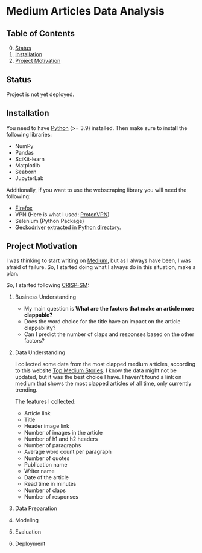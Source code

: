 # Medium Articles Data Analysis

## Table of Contents

0. [Status](#status)
1. [Installation](#installation)
2. [Project Motivation](#motivation)

## Status <a id="status"></a>

Project is not yet deployed.

## Installation <a id="installation"></a>

You need to have [Python](https://www.python.org/downloads/) (>= 3.9) installed.
Then make sure to install the following libraries:
* NumPy
* Pandas
* SciKit-learn
* Matplotlib
* Seaborn
* JupyterLab

Additionally, if you want to use the webscraping library you will need the following:
* [Firefox](https://www.mozilla.org/en-US/firefox/new/)
* VPN (Here is what I used: [ProtonVPN](https://protonvpn.com/download))
* Selenium (Python Package)
* [Geckodriver](https://github.com/mozilla/geckodriver/releases) extracted in [Python directory](file://%userprofile%\AppData\Local\Programs\Python\Python39).

## Project Motivation<a id="motivation"></a>

I was thinking to start writing on [Medium](https://medium.com/), but as I always have been, I was afraid of failure. So, I started doing what I always do in this situation, make a plan.

So, I started following [CRISP-SM](https://www.datascience-pm.com/crisp-dm-2/):

1. Business Understanding
	* My main question is **What are the factors that make an article more clappable?**
	* Does the word choice for the title have an impact on the article clappability?
	* Can I predict the number of claps and responses based on the other factors?


2. Data Understanding
	
	I collected some data from the most clapped medium articles, according to this website [Top Medium Stories](https://topmediumstories.com/). I know the data might not be updated, but it was the best choice I have. I haven't found a link on medium that shows the most clapped articles of all time, only currently trending. 
	
	The features I collected:
	* Article link
	* Title
	* Header image link
	* Number of images in the article
	* Number of h1 and h2 headers
	* Number of paragraphs
	* Average word count per paragraph
	* Number of quotes
	* Publication name
	* Writer name
	* Date of the article
	* Read time in minutes
	* Number of claps
	* Number of responses


3. Data Preparation
4. Modeling
5. Evaluation
6. Deployment

